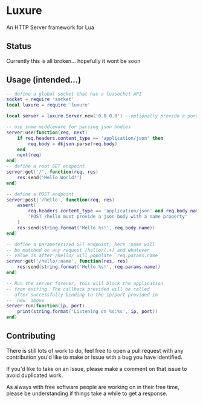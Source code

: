 # Luxure

An HTTP Server framework for Lua

## Status

Currently this is all broken... hopefully it wont be soon

## Usage (intended...)

```lua
-- define a global socket that has a luasocket API
socket = require 'socket'
local luxure = require 'luxure'

local server = luxure.Server.new('0.0.0.0') --optionally provide a port here

-- use some middleware for parsing json bodies
server:use(function(req, next)
    if req.headers.content_type == 'application/json' then
        req.body = dkjson.parse(req.body)
    end
    next(req)
end)
-- define a root GET endpoint
server:get('/', function(req, res) 
    res:send('Hello World!')
end)

-- define a POST endpoint
server:post('/hello', function(req, res)
    assert(
        req.headers.content_type == 'application/json' and req.body.name,
        'POST /hello must provide a json body with a name property'
    )
    res:send(string.format('Hello %s!', req.body.name))
end)

-- define a parameterized GET endpoint, here :name will
-- be matched on any request /hello/(.+) and whatever
-- value is after /hello/ will populate `req.params.name`
server:get('/hello/:name', function(res, res)
    res:send(string.format('Hello %s!', req.params.name))
end)

-- Run the server forever, this will block the application
-- from exiting. The callback provided will be called
-- after successfully binding to the ip/port provided in
-- `new` above
server:run(function(ip, port)
    print(string.format('Listening on %s:%s', ip, port))
end)
```

## Contributing

There is still lots of work to do, feel free to open a pull request with any contribution you'd like to make
or Issue with a bug you have identified.

If you'd like to take on an Issue, please make a comment on that issue to avoid duplicated work.

As always with free software people are working on in their free time, please be understanding
if things take a while to get a response.

